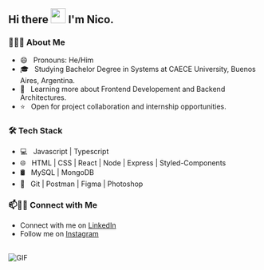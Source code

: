 ## Hi there <img src="https://raw.githubusercontent.com/iampavangandhi/iampavangandhi/master/gifs/Hi.gif" width="30px"> I'm Nico.</h2>

### 👨🏻‍💻 About Me

- 😄 &nbsp; Pronouns: He/Him
- 🎓 &nbsp; Studying Bachelor Degree in Systems at CAECE University, Buenos Aires, Argentina.
- 🌱 &nbsp; Learning more about Frontend Developement and Backend Architectures.
- ⭐ &nbsp; Open for project collaboration and internship opportunities. 

### 🛠 Tech Stack

- 💻 &nbsp;  Javascript | Typescript 
- 🌐 &nbsp; HTML | CSS | React | Node | Express | Styled-Components 
- 🛢 &nbsp; MySQL | MongoDB
- 🔧 &nbsp; Git | Postman | Figma | Photoshop

### 📫🤝🏻 Connect with Me

 - Connect with me on [LinkedIn](https://www.linkedin.com/in/nicosantuccio/)
 - Follow me on [Instagram](https://www.instagram.com/nicosantux/)

<br />
<img alt="GIF" src="https://media.giphy.com/media/13HgwGsXF0aiGY/giphy.gif" />
